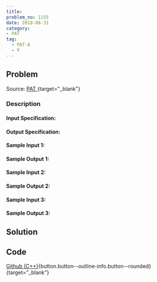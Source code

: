 ```yaml
---
title:
problem_no: 1155
date: 2018-08-31
category:
- PAT
tag:
  - PAT-A
  - Y
---
```


<!--more-->

## Problem

Source: [PAT ](){target="_blank"}

### Description

#### Input Specification:

#### Output Specification:

#### Sample Input 1:

#### Sample Output 1:

#### Sample Input 2:

#### Sample Output 2:

#### Sample Input 3:

#### Sample Output 3:

## Solution


## Code

[Github (C++)](https://github.com/Alomerry/algorithm/blob/master/pat/a/){button.button--outline-info.button--rounded}{target="_blank"}


